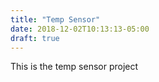 ```yaml
---
title: "Temp Sensor"
date: 2018-12-02T10:13:13-05:00
draft: true
---
```


This is the temp sensor project
